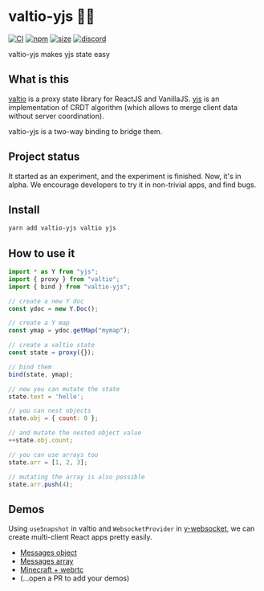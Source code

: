 # valtio-yjs 💊🚀

[![CI](https://img.shields.io/github/actions/workflow/status/dai-shi/valti-yjs/ci.yml?branch=main)](https://github.com/dai-shi/valti-yjs/actions?query=workflow%3ACI)
[![npm](https://img.shields.io/npm/v/valtio-yjs)](https://www.npmjs.com/package/valtio-yjs)
[![size](https://img.shields.io/bundlephobia/minzip/valtio-yjs)](https://bundlephobia.com/result?p=valtio-yjs)
[![discord](https://img.shields.io/discord/627656437971288081)](https://discord.gg/MrQdmzd)

valtio-yjs makes yjs state easy

## What is this

[valtio](https://github.com/pmndrs/valtio) is
a proxy state library for ReactJS and VanillaJS.
[yjs](https://github.com/yjs/yjs) is
an implementation of CRDT algorithm
(which allows to merge client data without server coordination).

valtio-yjs is a two-way binding to bridge them.

## Project status

It started as an experiment, and the experiment is finished.
Now, it's in alpha.
We encourage developers to try it in non-trivial apps, and find bugs.

## Install

```bash
yarn add valtio-yjs valtio yjs
```

## How to use it

```js
import * as Y from "yjs";
import { proxy } from "valtio";
import { bind } from "valtio-yjs";

// create a new Y doc
const ydoc = new Y.Doc();

// create a Y map
const ymap = ydoc.getMap("mymap");

// create a valtio state
const state = proxy({});

// bind them
bind(state, ymap);

// now you can mutate the state
state.text = 'hello';

// you can nest objects
state.obj = { count: 0 };

// and mutate the nested object value
++state.obj.count;

// you can use arrays too
state.arr = [1, 2, 3];

// mutating the array is also possible
state.arr.push(4);
```

## Demos

Using `useSnapshot` in valtio and
`WebsocketProvider` in [y-websocket](https://github.com/yjs/y-websocket),
we can create multi-client React apps pretty easily.

- [Messages object](https://codesandbox.io/s/valtio-yjs-demo-ox3iy)
- [Messages array](https://codesandbox.io/s/valtio-yjs-array-demo-j1wkp)
- [Minecraft + webrtc](https://codesandbox.io/s/minecraft-valtio-yjs-demo-656tq)
- (...open a PR to add your demos)
